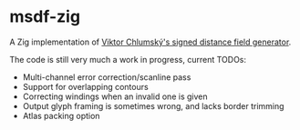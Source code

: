 # msdf-zig
A Zig implementation of [Viktor Chlumský's signed distance field generator](https://github.com/Chlumsky/msdfgen).

The code is still very much a work in progress, current TODOs:
- Multi-channel error correction/scanline pass
- Support for overlapping contours
- Correcting windings when an invalid one is given
- Output glyph framing is sometimes wrong, and lacks border trimming
- Atlas packing option